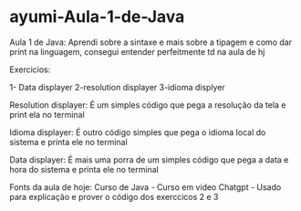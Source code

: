 # ayumi-Aula-1-de-Java
Aula 1 de Java:
Aprendi sobre a sintaxe e mais sobre a tipagem e como dar print na linguagem, consegui entender perfeitmente td na aula de hj

Exercicios:

1- Data displayer
2-resolution displayer
3-idioma displyer


Resolution displayer:
É um simples código que pega a resolução da tela e print ela no terminal

Idioma displayer:
É outro código simples que pega o idioma local do sistema e printa ele no terminal

Data displayer:
É mais uma porra de um simples código que pega a data e hora do sistema e printa ele no terminal

Fonts da aula de hoje:
Curso de Java - Curso em video
Chatgpt - Usado para explicação e prover o código dos exerccicos 2 e 3